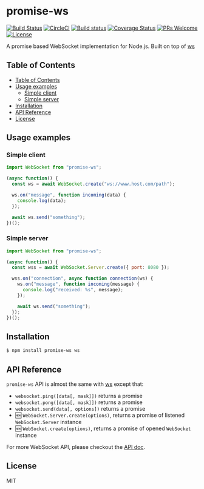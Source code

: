 # promise-ws

[![Build Status](https://travis-ci.org/cantonjs/promise-ws.svg?branch=master)](https://travis-ci.org/cantonjs/promise-ws)
[![CircleCI](https://circleci.com/gh/cantonjs/promise-ws.svg?style=shield)](https://circleci.com/gh/cantonjs/promise-ws)
[![Build status](https://ci.appveyor.com/api/projects/status/q0rmv88vjfk8m2w5/branch/master?svg=true)](https://ci.appveyor.com/project/cantonjs/promise-ws/branch/master)
[![Coverage Status](https://coveralls.io/repos/github/cantonjs/promise-ws/badge.svg?branch=master)](https://coveralls.io/github/cantonjs/promise-ws?branch=master)
[![PRs Welcome](https://img.shields.io/badge/PRs-welcome-brightgreen.svg)](http://makeapullrequest.com)
[![License](https://img.shields.io/badge/license-MIT_License-brightgreen.svg?style=flat)](https://github.com/cantonjs/promise-ws/blob/master/LICENSE.md)

A promise based WebSocket implementation for Node.js. Built on top of [ws](https://github.com/websockets/ws)

## Table of Contents

- [Table of Contents](#table-of-contents)
- [Usage examples](#usage-examples)
  - [Simple client](#simple-client)
  - [Simple server](#simple-server)
- [Installation](#installation)
- [API Reference](#api-reference)
- [License](#license)

## Usage examples

### Simple client

```js
import WebSocket from "promise-ws";

(async function() {
  const ws = await WebSocket.create("ws://www.host.com/path");

  ws.on("message", function incoming(data) {
    console.log(data);
  });

  await ws.send("something");
})();
```

### Simple server

```js
import WebSocket from "promise-ws";

(async function() {
  const wss = await WebSocket.Server.create({ port: 8080 });

  wss.on("connection", async function connection(ws) {
    ws.on("message", function incoming(message) {
      console.log("received: %s", message);
    });

    await ws.send("something");
  });
})();
```

## Installation

```bash
$ npm install promise-ws ws
```

## API Reference

`promise-ws` API is almost the same with [ws](https://github.com/websockets/ws) except that:

- `websocket.ping([data[, mask]])` returns a promise
- `websocket.pong([data[, mask]])` returns a promise
- `websocket.send(data[, options])` returns a promise
- 🆕 `WebSocket.Server.create(options)`, returns a promise of listened `WebSocket.Server` instance
- 🆕 `WebSocket.create(options)`, returns a promise of opened `WebSocket` instance

For more WebSocket API, please checkout the [API doc](https://github.com/websockets/ws/blob/master/doc/ws.md).

## License

MIT
